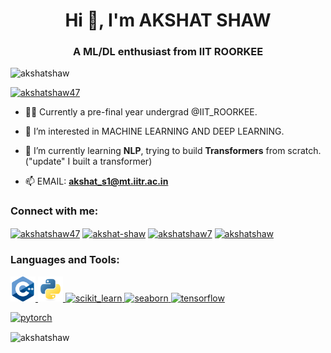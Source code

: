 <h1 align="center">Hi 👋, I'm AKSHAT SHAW</h1>
<h3 align="center">A ML/DL enthusiast from IIT ROORKEE</h3>

<p align="left"> <img src="https://komarev.com/ghpvc/?username=akshatshaw&label=Profile%20views&color=0e75b6&style=flat" alt="akshatshaw" /> </p>

<p align="left"> <a href="https://twitter.com/akshatshaw47" target="blank"><img src="https://img.shields.io/twitter/follow/akshatshaw47?logo=twitter&style=for-the-badge" alt="akshatshaw47" /></a> </p>

- 🧑‍🎓 Currently a pre-final year undergrad @IIT_ROORKEE.

- 👀 I’m interested in MACHINE LEARNING AND DEEP LEARNING.

- 🌱 I’m currently learning **NLP**, trying to build **Transformers** from scratch. ("update" I built a transformer)

- 📫 EMAIL: **akshat_s1@mt.iitr.ac.in**

<h3 align="left">Connect with me:</h3>
<p align="left">
<a href="https://twitter.com/akshatshaw47" target="blank"><img align="center" src="https://raw.githubusercontent.com/rahuldkjain/github-profile-readme-generator/master/src/images/icons/Social/twitter.svg" alt="akshatshaw47" height="30" width="40" /></a>
<a href="https://linkedin.com/in/akshat-shaw" target="blank"><img align="center" src="https://raw.githubusercontent.com/rahuldkjain/github-profile-readme-generator/master/src/images/icons/Social/linked-in-alt.svg" alt="akshat-shaw" height="30" width="40" /></a>
<a href="https://kaggle.com/akshatshaw7" target="blank"><img align="center" src="https://raw.githubusercontent.com/rahuldkjain/github-profile-readme-generator/master/src/images/icons/Social/kaggle.svg" alt="akshatshaw7" height="30" width="40" /></a>
<a href="https://www.leetcode.com/akshatshaw" target="blank"><img align="center" src="https://raw.githubusercontent.com/rahuldkjain/github-profile-readme-generator/master/src/images/icons/Social/leet-code.svg" alt="akshatshaw" height="30" width="40" /></a>
</p>

<h3 align="left">Languages and Tools:</h3>
<p align="left"> <a href="https://www.w3schools.com/cpp/" target="_blank" rel="noreferrer"> <img src="https://raw.githubusercontent.com/devicons/devicon/master/icons/cplusplus/cplusplus-original.svg" alt="cplusplus" width="40" height="40"/> </a> <a href="https://www.python.org" target="_blank" rel="noreferrer"> <img src="https://raw.githubusercontent.com/devicons/devicon/master/icons/python/python-original.svg" alt="python" width="40" height="40"/> </a> <a href="https://scikit-learn.org/" target="_blank" rel="noreferrer"> <img src="https://upload.wikimedia.org/wikipedia/commons/0/05/Scikit_learn_logo_small.svg" alt="scikit_learn" width="40" height="40"/> </a> <a href="https://seaborn.pydata.org/" target="_blank" rel="noreferrer"> <img src="https://seaborn.pydata.org/_images/logo-mark-lightbg.svg" alt="seaborn" width="40" height="40"/> </a> <a href="https://www.tensorflow.org" target="_blank" rel="noreferrer"> <img src="https://www.vectorlogo.zone/logos/tensorflow/tensorflow-icon.svg" alt="tensorflow" width="40" height="40"/> </a> </p>
<p align="left"> <a href="https://pytorch.org/" target="_blank" rel="noreferrer"> <img src="https://www.vectorlogo.zone/logos/pytorch/pytorch-icon.svg" alt="pytorch" width="40" height="40"/> </a> </p>

<p><img align="center" src="https://github-readme-stats.vercel.app/api/top-langs?username=akshatshaw&show_icons=true&locale=en&layout=compact" alt="akshatshaw" /></p>


